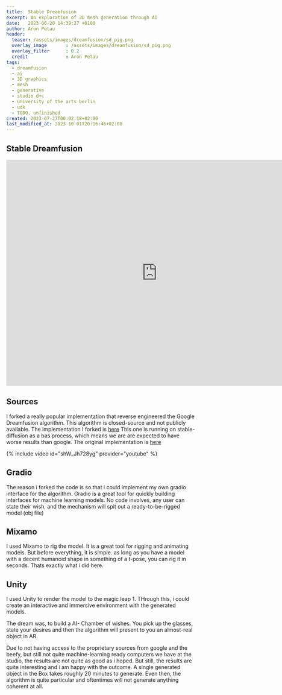 ```yaml
---
title:  Stable Dreamfusion
excerpt: An exploration of 3D mesh generation through AI
date:   2023-06-20 14:39:27 +0100
author: Aron Petau
header:
  teaser: /assets/images/dreamfusion/sd_pig.png
  overlay_image       : /assets/images/dreamfusion/sd_pig.png
  overlay_filter      : 0.2
  credit              : Aron Petau
tags:
  - dreamfusion
  - ai
  - 3D graphics
  - mesh
  - generative
  - studio d+c
  - university of the arts berlin
  - udk
  - TODO, unfinished
created: 2023-07-27T00:02:18+02:00
last_modified_at: 2023-10-01T20:16:46+02:00
---
```


## Stable Dreamfusion

<div class="sketchfab-embed-wrapper"> <iframe title="Stable-Dreamfusion Pig" frameborder="0" allowfullscreen mozallowfullscreen="true" webkitallowfullscreen="true" allow="autoplay; fullscreen; xr-spatial-tracking" xr-spatial-tracking execution-while-out-of-viewport execution-while-not-rendered web-share width="800" height="600" src="https://sketchfab.com/models/0af6d95988e44c73a693c45e1db44cad/embed?ui_theme=dark&dnt=1"> </iframe> </div>

## Sources

I forked a really popular implementation that reverse engineered the Google Dreamfusion algorithm. This algorithm is closed-source and not publicly available.
The implementation I forked is [here](https://github.com/arontaupe/stable-dreamfusion)
This one is running on stable-diffusion as a bas process, which means we are are expected to have worse results than google.
The original implementation is [here](https://dreamfusion3d.github.io)

{% include video id="shW_Jh728yg" provider="youtube" %}

## Gradio

The reason i forked the code is so that i could implement my own gradio interface for the algorithm. Gradio is a great tool for quickly building interfaces for machine learning models. No code involves, any user can state their wish, and the mechanism will spit out a ready-to-be-rigged model (obj file)

## Mixamo

I used Mixamo to rig the model. It is a great tool for rigging and animating models. But before everything, it is simple. as long as you have a model with a decent humanoid shape in something of a t-pose, you can rig it in seconds. Thats exactly what i did here.

## Unity

I used Unity to render the model to the magic leap 1. THrough this, i could create an interactive and immersive environment with the generated models.

The dream was, to build a AI- Chamber of wishes. You pick up the glasses, state your desires and then the algorithm will present to you an almost-real object in AR.

Due to not having access to the proprietary sources from google and the beefy, but still not quite machine-learning ready computers we have at the studio, the results are not quite as good as i hoped. But still, the results are quite interesting and i am happy with the outcome. A single generated object in the Box takes roughly 20 minutes to generate. Even then, the algorithm is quite particular and oftentimes will not generate anything coherent at all.
